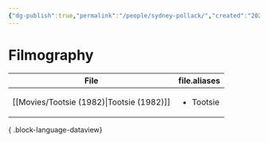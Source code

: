 ```yaml
---
{"dg-publish":true,"permalink":"/people/sydney-pollack/","created":"2024-06-17","updated":"2025-03-13"}
---
```



# Filmography

| File                                         | file.aliases              |
| -------------------------------------------- | ------------------------- |
| [[Movies/Tootsie (1982)\|Tootsie (1982)]] | <ul><li>Tootsie</li></ul> |

{ .block-language-dataview}
